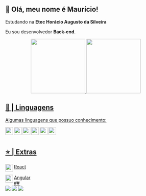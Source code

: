## 💜 Olá, meu nome é <strong>Maurício!</strong>

Estudando na **Etec Horácio Augusto da Silveira**<br/>

Eu sou desenvolvedor **Back-end**.


</p>
<div align="center">
  <a href="https://github.com/glennancy">
  <img height="170em" src="https://github-readme-stats.vercel.app/api?username=glennancy&theme=tokyonight&include_all_commits=true&count_private=true"/>
  <img height="170em" src="https://github-readme-stats.vercel.app/api/top-langs/?username=glennancy&layout=compact&langs_count=7&theme=tokyonight"/>
</div>
    
## 🚀 | Linguagens
<p>Algumas linguagens que possuo conhecimento:</p>

<div>
<img src="https://skillicons.dev/icons?i=html" width=24 height=24 align="left">
</div>
<div>
<img src="https://skillicons.dev/icons?i=css" width=24 height=24 align="left">
</div>
<div>
<img src="https://skillicons.dev/icons?i=js" width=24 height=24 align="left">
</div>
<div>
<img src="https://skillicons.dev/icons?i=ts" width=24 height=24 align="left">
</div>
<div>
<img src="https://skillicons.dev/icons?i=java" width=24 height=24 align="left">
</div>
<div>
<div>
<img src="https://skillicons.dev/icons?i=cs" width=24 height=24 align="left">
</div>
<br>
<br>
 
## ⭐ | Extras
<div>
<img src="https://skillicons.dev/icons?i=react" width=24 height=24 align="left">
React
</div>
<br>
<div>
<img src="https://skillicons.dev/icons?i=angular" width=24 height=24 align="left">
Angular
</div>
##
 
<div align="left">
  <a href="https://www.instagram.com/glen_nancy024/"><img src="https://img.shields.io/badge/Instagram-E4405F?style=for-the-badge&logo=instagram&logoColor=white" target"_blank"></a>
  <a href="https://codepen.io/GlenNancy"><img src="https://img.shields.io/badge/Codepen-232323?style=for-the-badge&logo=codepen&logoColor=white"></a>
  <a href="https://www.linkedin.com/in/ant%C3%B4nio-maur%C3%ADcio-5b5985254/"><img src="https://img.shields.io/badge/LinkedIn-0077B5?style=for-the-badge&logo=linkedin&logoColor=white" target"_blank"></a>

</div>
  
  
